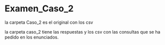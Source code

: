 # Examen_Caso_2

la carpeta Caso_2 es el original con los csv

la carpeta caso_2 tiene las respuestas y los csv con las consultas que se ha pedido en los enunciados.
